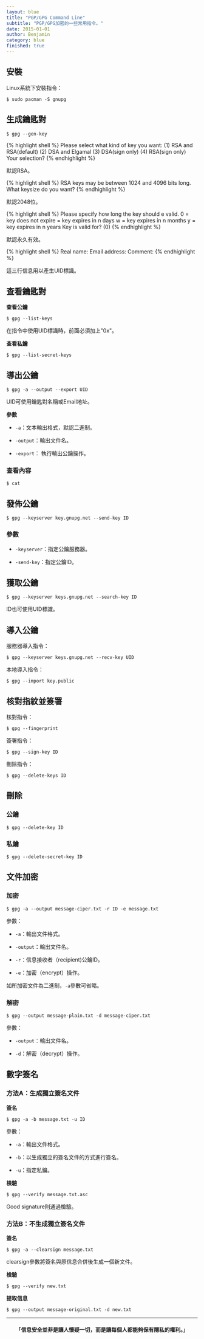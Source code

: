 ```yaml
---
layout: blue
title: "PGP/GPG Command Line"
subtitle: "PGP/GPG加密的一些常用指令。"
date: 2015-01-01
author: Benjamin
category: blue
finished: true
---
```


## 安裝

Linux系統下安裝指令：

`$ sudo pacman -S gnupg`

## 生成鑰匙對

`$ gpg --gen-key`

{% highlight shell %}
Please select what kind of key you want: 
(1) RSA and RSA(default)
(2) DSA and Elgamal
(3) DSA(sign only)
(4) RSA(sign only)
Your selection?
{% endhighlight %}
    
默認RSA。

{% highlight shell %}
RSA keys may be between 1024 and 4096 bits long.
What keysize do you want?
{% endhighlight %}
    
默認2048位。

{% highlight shell %}
Please specify how long the key should e valid.
0 = key does not expire
<n> = key expires in n days
<n> w = key expires in n months
<n> y = key expires in n years
Key is valid for? (0)
{% endhighlight %}
    
默認永久有效。

{% highlight shell %}
Real name: 
Email address: 
Comment: 
{% endhighlight %}
    
這三行信息用以產生UID標識。

## 查看鑰匙對

<i class=""></i><strong> 查看公鑰</strong>

`$ gpg --list-keys`
    
在指令中使用UID標識時，前面必須加上"0x"。

<i class=""></i><strong> 查看私鑰</strong>

`$ gpg --list-secret-keys`

## 導出公鑰

`$ gpg -a --output --export UID`
    
UID可使用鑰匙對名稱或Email地址。

<i class=""></i><strong> 參數</strong>

* `-a`：文本輸出格式，默認二進制。

* `-output`：輸出文件名。

* `-export`： 執行輸出公鑰操作。

### 查看內容

`$ cat`
    
## 發佈公鑰

`$ gpg --keyserver key.gnupg.net --send-key ID`
    
### 參數

* `-keyserver`：指定公鑰服務器。

* `-send-key`：指定公鑰ID。

## 獲取公鑰

`$ gpg --keyserver keys.gnupg.net --search-key ID`
    
ID也可使用UID標識。

## 導入公鑰

服務器導入指令：

`$ gpg --keyserver keys.gnupg.net --recv-key UID`
    
本地導入指令：

`$ gpg --import key.public`
    
## 核對指紋並簽署

核對指令：

`$ gpg --fingerprint`
    
簽署指令：

`$ gpg --sign-key ID`
    
刪除指令：

`$ gpg --delete-keys ID`
    
## 刪除

### 公鑰

`$ gpg --delete-key ID`
    
### 私鑰

`$ gpg --delete-secret-key ID`

## 文件加密

### 加密

`$ gpg -a --output message-ciper.txt -r ID -e message.txt`
    
參數：

* `-a`：輸出文件格式。

* `-output`：輸出文件名。

* `-r`：信息接收者（recipient)公鑰ID。

* `-e`：加密（encrypt）操作。

如所加密文件為二進制，`-a`參數可省略。

### 解密

`$ gpg --output message-plain.txt -d message-ciper.txt`
    
參數：

* `-output`：輸出文件名。

* `-d`：解密（decrypt）操作。

## 數字簽名

### 方法A：生成獨立簽名文件

**簽名**

`$ gpg -a -b message.txt -u ID`
    
參數：

* `-a`：輸出文件格式。

* `-b`：以生成獨立的簽名文件的方式進行簽名。

* `-u`：指定私鑰。

**檢驗**

`$ gpg --verify message.txt.asc`
    
Good signature則通過檢驗。

### 方法B：不生成獨立簽名文件

**簽名**

`$ gpg -a --clearsign message.txt`
    
clearsign參數將簽名與原信息合併後生成一個新文件。

**檢驗**

`$ gpg --verify new.txt`
    
**提取信息**

`$ gpg --output message-original.txt -d new.txt`
    
---

<center>
<h4>「信息安全並非是讓人懷疑一切，而是讓每個人都能夠保有隱私的權利。」</h4>
</center>

<div class="eof"></div>

